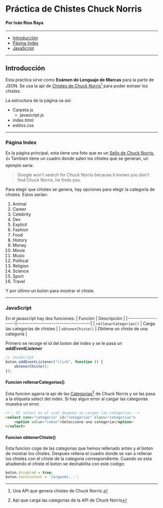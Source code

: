 # Práctica de Chistes Chuck Norris
#### Por Iván Ríos Raya
---

- [Introducción](#Introducción)
- [Página Index](#PáginaIndex)
- [JavaScript](###JavaScript)

---

## Introducción
Esta práctica sirve como **Exámen de Lenguaje de Marcas** para la parte de JSON. Se usa la api de [Chistes de Chuck Norris](https://api.chucknorris.io/)[^1]  para poder extraer los chistes.

La estructura de la página va así:
- Carpeta js
  - javascript.js
- index.html
- estilos.css


---

### Página Index
Es la página principal, esta tiene una foto que es un [Sello de Chuck Norris.](https://upload.wikimedia.org/wikipedia/commons/thumb/4/4f/Chuck_Norris_Seal_of_Approval.png/600px-Chuck_Norris_Seal_of_Approval.png) 👍
Tambien tiene un cuadro donde salen los chistes que se generan, un ejemplo seria:
> Google won't search for Chuck Norris because it knows you don't find Chuck Norris, he finds you.

Para elegir que chistes se genera, hay opciones para elegir la categoría de chistes. Estos serían:
1. Animal
2. Career
3. Celebrity
4. Dev
5. Explicit
6. Fashion
7. Food
8. History
9. Money
10. Movie
11. Music
12. Political
13. Religion
14. Science
15. Sport
16. Travel

Y por último un botón para mostrar el chiste.

---

### JavaScript
En el javascript hay dos funciones:
| Función             | Descripción                          |
|--------------------|--------------------------------------|
| `rellenarCategorias()` | Carga las categorías de chistes    |
| `obtenerChiste()`      | Obtiene un chiste de una categoría |

Primero se recoge el id del boton del index y se le pasa un ***addEventListener*** 
```javascript
// JavaScript
boton.addEventListener("click", function () {
    obtenerChiste();
});
```


#### Funcion rellenarCategorias()
Esta funcion agarra la api de las [Categorias](https://api.chucknorris.io/jokes/categories)[^2] de Chuck Norris y se las pasa a la etiqueta select del index. Si hay algun error al cargar las categorías muestra un error.

```HTML
<!-- El select en el cual despues se cargan las categorias -->
<select name="categoria" id="categorias" class="categorias">
    <option value="comun">Selecciona una categoria</option>
</select>
```


#### Funcion obtenerChiste()
Esta funcion coge de las categorias que hemos rellenado antes y el boton de mostrar los chistes. Despues rellena el cuadro donde se van a rellenar los chistes con el chiste de la categoria correspondiente. Cuando se esta añadiendo el chiste el boton se deshabilita con este código:

```javascript
boton.disabled = true;
boton.textContent = 'Cargando...';
```



[^1]: Una API que genera chistes de Chuck Norris.
[^2]: Api que carga las categorias de la API de Chuck Norris
